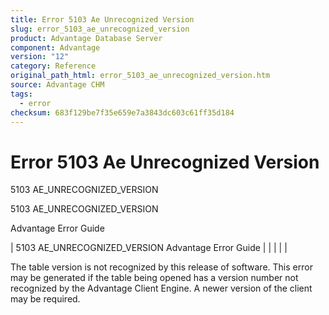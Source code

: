 ```yaml
---
title: Error 5103 Ae Unrecognized Version
slug: error_5103_ae_unrecognized_version
product: Advantage Database Server
component: Advantage
version: "12"
category: Reference
original_path_html: error_5103_ae_unrecognized_version.htm
source: Advantage CHM
tags:
  - error
checksum: 683f129be7f35e659e7a3843dc603c61ff35d184
---
```


# Error 5103 Ae Unrecognized Version

5103 AE\_UNRECOGNIZED\_VERSION

5103 AE\_UNRECOGNIZED\_VERSION

Advantage Error Guide

| 5103 AE\_UNRECOGNIZED\_VERSION  Advantage Error Guide |  |  |  |  |

The table version is not recognized by this release of software. This error may be generated if the table being opened has a version number not recognized by the Advantage Client Engine. A newer version of the client may be required.
